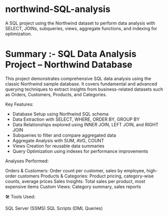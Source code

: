 # northwind-SQL-analysis
A SQL project using the Northwind dataset to perform data analysis with SELECT, JOINs, subqueries, views, aggregate functions, and indexing for optimization.

# Summary :- SQL Data Analysis Project – Northwind Database
This project demonstrates comprehensive SQL data analysis using the classic Northwind sample database. It covers fundamental and advanced querying techniques to extract insights from business-related datasets such as Orders, Customers, Products, and Categories.

Key Features:

* Database Setup using Northwind SQL schema
* Data Extraction with SELECT, WHERE, ORDER BY, GROUP BY
* Data Relationships explored using INNER JOIN, LEFT JOIN, and RIGHT JOIN
* Subqueries to filter and compare aggregated data
* Aggregate Analysis with SUM, AVG, COUNT
* Views Creation for reusable data summaries
* Query Optimization using indexes for performance improvements

Analyses Performed:

Orders & Customers: Order count per customer, sales by employee, high-order customers
Products & Categories: Product pricing, category-wise counts, average prices
Sales Insights: Total sales per product, most expensive items
Custom Views: Category summary, sales reports

🛠️ Tools Used:

SQL Server (SSMS)
SQL Scripts (DML  Queries)

